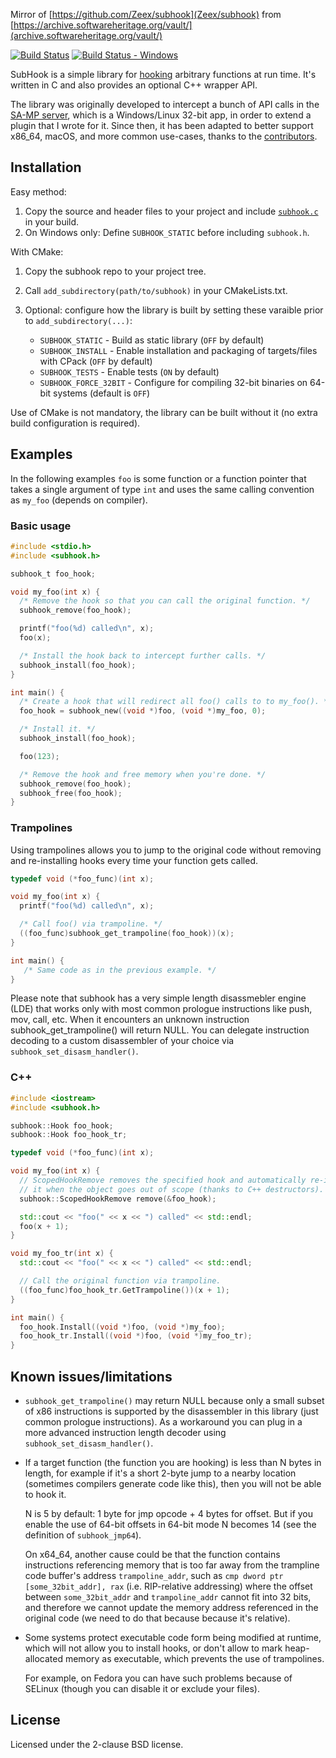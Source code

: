 Mirror of [https://github.com/Zeex/subhook](Zeex/subhook) from [https://archive.softwareheritage.org/vault/](archive.softwareheritage.org/vault/)

[![Build Status][build_status]][build]
[![Build Status - Windows][build_status_win]][build_win]

SubHook is a simple library for [hooking][wikipedia_hooking] arbitrary functions
at run time. It's written in C and also provides an optional C++ wrapper API.

The library was originally developed to intercept a bunch of API calls in the
[SA-MP server](https://www.sa-mp.com), which is a Windows/Linux 32-bit app, in
order to extend a plugin that I wrote for it. Since then, it has been adapted
to better support x86_64, macOS, and more common use-cases, thanks to the
[contributors][github_contributors].

Installation
------------

Easy method:

1. Copy the source and header files to your project and include
   [`subhook.c`](subhook.c) in your build.
2. On Windows only: Define `SUBHOOK_STATIC` before including `subhook.h`.

With CMake:

1. Copy the subhook repo to your project tree.
2. Call `add_subdirectory(path/to/subhook)` in your CMakeLists.txt.
3. Optional: configure how the library is built by setting these varaible prior
   to `add_subdirectory(...)`:

   * `SUBHOOK_STATIC` - Build as static library (`OFF` by default)
   * `SUBHOOK_INSTALL` - Enable installation and packaging of targets/files
     with CPack (`OFF` by default)
   * `SUBHOOK_TESTS` - Enable tests (`ON` by default)
   * `SUBHOOK_FORCE_32BIT` - Configure for compiling 32-bit binaries on 64-bit
     systems (default is `OFF`)

Use of CMake is not mandatory, the library can be built without it (no extra
build configuration is required).

Examples
--------

In the following examples `foo` is some function or a function pointer that
takes a single argument of type `int` and uses the same calling convention
as `my_foo` (depends on compiler).

### Basic usage

```c
#include <stdio.h>
#include <subhook.h>

subhook_t foo_hook;

void my_foo(int x) {
  /* Remove the hook so that you can call the original function. */
  subhook_remove(foo_hook);

  printf("foo(%d) called\n", x);
  foo(x);

  /* Install the hook back to intercept further calls. */
  subhook_install(foo_hook);
}

int main() {
  /* Create a hook that will redirect all foo() calls to to my_foo(). */
  foo_hook = subhook_new((void *)foo, (void *)my_foo, 0);

  /* Install it. */
  subhook_install(foo_hook);

  foo(123);

  /* Remove the hook and free memory when you're done. */
  subhook_remove(foo_hook);
  subhook_free(foo_hook);
}
```

### Trampolines

Using trampolines allows you to jump to the original code without removing
and re-installing hooks every time your function gets called.

```c
typedef void (*foo_func)(int x);

void my_foo(int x) {
  printf("foo(%d) called\n", x);

  /* Call foo() via trampoline. */
  ((foo_func)subhook_get_trampoline(foo_hook))(x);
}

int main() {
   /* Same code as in the previous example. */
}
```

Please note that subhook has a very simple length disassmebler engine (LDE)
that works only with most common prologue instructions like push, mov, call,
etc. When it encounters an unknown instruction subhook_get_trampoline() will
return NULL. You can delegate instruction decoding to a custom disassembler
of your choice via `subhook_set_disasm_handler()`.

### C++

```c++
#include <iostream>
#include <subhook.h>

subhook::Hook foo_hook;
subhook::Hook foo_hook_tr;

typedef void (*foo_func)(int x);

void my_foo(int x) {
  // ScopedHookRemove removes the specified hook and automatically re-installs
  // it when the object goes out of scope (thanks to C++ destructors).
  subhook::ScopedHookRemove remove(&foo_hook);

  std::cout << "foo(" << x << ") called" << std::endl;
  foo(x + 1);
}

void my_foo_tr(int x) {
  std::cout << "foo(" << x << ") called" << std::endl;

  // Call the original function via trampoline.
  ((foo_func)foo_hook_tr.GetTrampoline())(x + 1);
}

int main() {
  foo_hook.Install((void *)foo, (void *)my_foo);
  foo_hook_tr.Install((void *)foo, (void *)my_foo_tr);
}
```

Known issues/limitations
------------------------

* `subhook_get_trampoline()` may return NULL because only a small subset of
  x86 instructions is supported by the disassembler in this library (just
  common prologue instructions). As a workaround you can plug in a more
  advanced instruction length decoder using `subhook_set_disasm_handler()`.

* If a target function (the function you are hooking) is less than N bytes
  in length, for example if it's a short 2-byte jump to a nearby location
  (sometimes compilers generate code like this), then you will not be able
  to hook it.

  N is 5 by default: 1 byte for jmp opcode + 4 bytes for offset. But if you
  enable the use of 64-bit offsets in 64-bit mode N becomes 14 (see the
  definition of `subhook_jmp64`).

  On x64_64, another cause could be that the function contains instructions
  referencing memory that is too far away from the trampline code buffer's
  address `trampoline_addr`, such as `cmp dword ptr [some_32bit_addr], rax`
  (i.e. RIP-relative addressing) where the offset between `some_32bit_addr`
  and `trampoline_addr` cannot fit into 32 bits, and therefore we cannot
  update the memory address referenced in the original code (we need to do
  that because because it's relative).

* Some systems protect executable code form being modified at runtime, which
  will not allow you to install hooks, or don't allow to mark heap-allocated
  memory as executable, which prevents the use of trampolines.

  For example, on Fedora you can have such problems because of SELinux (though
  you can disable it or exclude your files).

License
-------

Licensed under the 2-clause BSD license.

[build]: https://travis-ci.org/Zeex/subhook
[build_status]: https://travis-ci.org/Zeex/subhook.svg?branch=master
[build_win]: https://ci.appveyor.com/project/Zeex/subhook/branch/master
[build_status_win]: https://ci.appveyor.com/api/projects/status/q5sp0p8ahuqfh8e4/branch/master?svg=true
[wikipedia_hooking]: https://en.wikipedia.org/wiki/Hooking
[github_contributors]: https://github.com/Zeex/subhook/graphs/contributors
